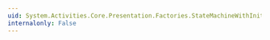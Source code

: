 ```yaml
---
uid: System.Activities.Core.Presentation.Factories.StateMachineWithInitialStateFactory.#ctor
internalonly: False
---
```

